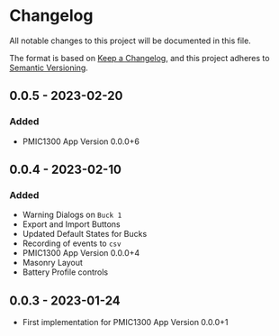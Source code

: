 # Changelog

All notable changes to this project will be documented in this file.

The format is based on [Keep a Changelog](https://keepachangelog.com/en/1.0.0/),
and this project adheres to
[Semantic Versioning](https://semver.org/spec/v2.0.0.html).

## 0.0.5 - 2023-02-20

### Added

-   PMIC1300 App Version 0.0.0+6

## 0.0.4 - 2023-02-10

### Added

-   Warning Dialogs on `Buck 1`
-   Export and Import Buttons
-   Updated Default States for Bucks
-   Recording of events to `csv`
-   PMIC1300 App Version 0.0.0+4
-   Masonry Layout
-   Battery Profile controls

## 0.0.3 - 2023-01-24

-   First implementation for PMIC1300 App Version 0.0.0+1
